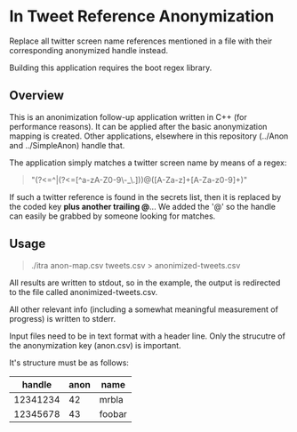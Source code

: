 # In Tweet Reference Anonymization

Replace all twitter screen name references mentioned in a file with their corresponding anonymized handle instead.

Building this application requires the boot regex library.


## Overview

This is an anonimization follow-up application written in C++ (for performance reasons). It can be applied after the basic anonymization mapping is created. Other applications, elsewhere in this repository (../Anon and ../SimpleAnon) handle that.

The application simply matches a twitter screen name by means of a regex:

> "(?<=^|(?<=[^a-zA-Z0-9\\-_\\.]))@([A-Za-z]+[A-Za-z0-9]+)"

If such a twitter reference is found in the secrets list, then it is replaced by the coded key **plus another trailing @**... We added the '@' so the handle can easily be grabbed by someone looking for matches.



## Usage

> ./itra anon-map.csv tweets.csv > anonimized-tweets.csv

All results are written to stdout, so in the example, the output is redirected to the file called anonimized-tweets.csv.

All other relevant info (including a somewhat meaningful measurement of progress) is written to stderr.

Input files need to be in text format with a header line. Only the strucutre of the anonymization key (anon.csv) is important.

It's structure must be as follows:

|handle|anon|name|
| --- | --- | --- |
|12341234|42|mrbla|
|12345678|43|foobar|


